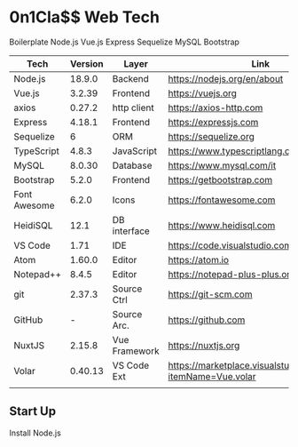 # 0n1Cla$$ Web Tech

Boilerplate Node.js Vue.js Express Sequelize MySQL Bootstrap

| Tech        | Version     | Layer       | Link        |
| ----------- | ----------- | ----------- | ----------- |
|Node.js      |18.9.0       |Backend      |<https://nodejs.org/en/about>
|Vue.js       |3.2.39       |Frontend     |<https://vuejs.org>
|axios        |0.27.2       |http client  |<https://axios-http.com>
|Express      |4.18.1       |Frontend     |<https://expressjs.com>
|Sequelize    |6            |ORM          |<https://sequelize.org>
|TypeScript   |4.8.3        |JavaScript   |<https://www.typescriptlang.org>
|MySQL        |8.0.30       |Database     |<https://www.mysql.com/it>
|Bootstrap    |5.2.0        |Frontend     |<https://getbootstrap.com>
|Font Awesome |6.2.0        |Icons        |<https://fontawesome.com>
|HeidiSQL     |12.1         |DB interface |<https://www.heidisql.com>
|VS Code      |1.71         |IDE          |<https://code.visualstudio.com>
|Atom         |1.60.0       |Editor       |<https://atom.io>
|Notepad++    |8.4.5        |Editor       |<https://notepad-plus-plus.org>
|git          |2.37.3       |Source Ctrl  |<https://git-scm.com>
|GitHub       |-            |Source Arc.  |<https://github.com>
|NuxtJS       |2.15.8       |Vue Framework|<https://nuxtjs.org>
|Volar        |0.40.13      |VS Code Ext  |<https://marketplace.visualstudio.com/items?itemName=Vue.volar>
|             |             |             |             |

## Start Up

Install Node.js
